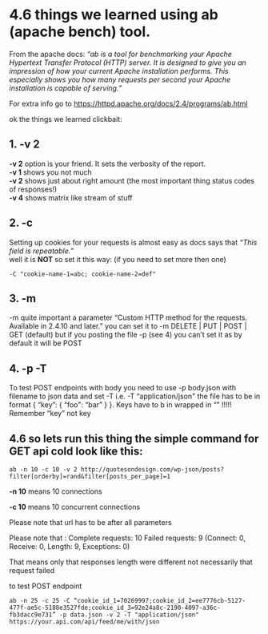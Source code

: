 # 4.6 things we learned using ab (apache bench)  tool.

From the apache docs: _“ab is a tool for benchmarking your Apache Hypertext Transfer Protocol (HTTP) server. It is designed to give you an impression of how your current Apache installation performs. This especially shows you how many requests per second your Apache installation is capable of serving.”_

For extra info go to https://httpd.apache.org/docs/2.4/programs/ab.html

ok the things we learned clickbait: 

##  1. -v 2  
   **-v 2**  option is your friend. It sets the verbosity of the report.  
   **-v 1** shows you not much  
   **-v 2** shows just about right amount (the most important thing status codes of responses!)  
   **-v 4** shows matrix like stream of stuff 

## 2.  -c 
   Setting up cookies for your requests is almost easy as docs says that _“This field is repeatable.”_  
   well it is **NOT** so set it this way: (if you need to set more then one)

  ```-C "cookie-name-1=abc; cookie-name-2=def"```

## 3. -m 
  -m quite important a parameter  “Custom HTTP method for the requests. Available in 2.4.10 and later.”
  you can set it to -m DELETE | PUT | POST | GET (default)  but if you posting the file 
  -p (see 4) you can’t set it as by default it will be POST

## 4. -p -T
  To test POST endpoints with body you need to use -p body.json with filename to json data and set -T  i.e. -T  “application/json"  the file has to be in format { “key”:  {  “foo": “bar” } }. 
  Keys have to b in wrapped in “” !!!!! Remember “key” not key

## 4.6 so lets run this thing the simple command for GET api cold look like this: 

```ab -n 10 -c 10 -v 2 http://quotesondesign.com/wp-json/posts?filter[orderby]=rand&filter[posts_per_page]=1```

**-n 10** means 10 connections

**-c 10** means 10 concurrent connections

Please note that url has to be after all parameters

Please note that :
Complete requests:      10
Failed requests:        9
   (Connect: 0, Receive: 0, Length: 9, Exceptions: 0)

That means only that responses length were different not necessarily that request failed 

to test POST endpoint 

```ab -n 25 -c 25 -C “cookie_id_1=70269997;cookie_id_2=ee7776cb-5127-477f-ae5c-5188e3527fde;cookie_id_3=92e24a8c-2190-4097-a36c-fb3dacc9e731” -p data.json -v 2 -T "application/json" https://your.api.com/api/feed/me/with/json```
